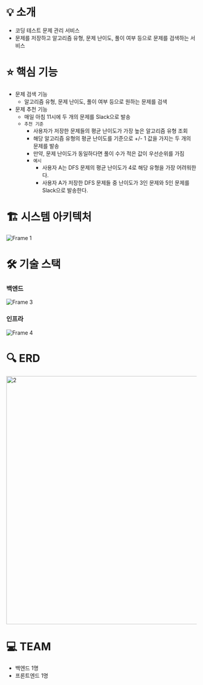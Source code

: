 # 💡 소개

- 코딩 테스트 문제 관리 서비스
- 문제를 저장하고 알고리즘 유형, 문제 난이도, 풀이 여부 등으로 문제를 검색하는 서비스

# ⭐️ 핵심 기능

- 문제 검색 기능
    - 알고리즘 유형, 문제 난이도, 풀이 여부 등으로 원하는 문제를 검색
- 문제 추천 기능
    - 매일 아침 11시에 두 개의 문제를 Slack으로 발송
    - `추천 기준`
        - 사용자가 저장한 문제들의 평균 난이도가 가장 높은 알고리즘 유형 조회
        - 해당 알고리즘 유형의 평균 난이도를 기준으로 +/- 1 값을 가지는 두 개의 문제를 발송
        - 만약, 문제 난이도가 동일하다면 풀이 수가 적은 값이 우선순위를 가짐
        - `예시`
            - 사용자 A는 DFS 문제의 평균 난이도가 4로 해당 유형을 가장 어려워한다.
            - 사용자 A가 저장한 DFS 문제들 중 난이도가 3인 문제와 5인 문제를 Slack으로 발송한다.

# 🏗️ 시스템 아키텍처
![Frame 1](https://github.com/youKeon/ProblemSolvingQueue/assets/96862049/3e05dfe1-dd85-4aea-9362-bfec882fa47f)

# 🛠️ 기술 스택
### 백엔드
![Frame 3](https://github.com/youKeon/ProblemSolvingQueue/assets/96862049/f5115739-9145-4fcc-8ea2-9517d543447c)

### 인프라
![Frame 4](https://github.com/youKeon/ProblemSolvingQueue/assets/96862049/69586833-ddeb-4dca-a2b2-d57e2bc99ea0)


# 🔍 ERD
<img width="655" alt="2" src="https://github.com/youKeon/ProblemSolvingQueue/assets/96862049/87d2d143-e896-48dd-9f4f-f3cc59ad008a">



# 💻 TEAM

- 백엔드 1명
- 프론트엔드 1명